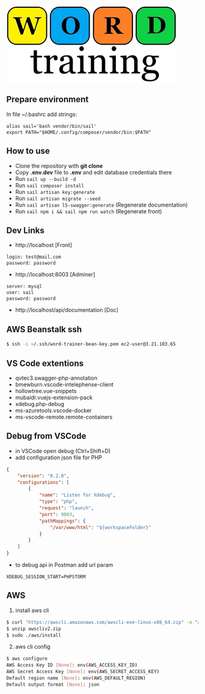 
![Word trainer](/public/images/logo.png)

## Prepare environment
In file ~/.bashrc add strings:
```
alias sail='bash vendor/bin/sail'
export PATH="$HOME/.config/composer/vendor/bin:$PATH"
```

## How to use

- Clone the repository with __git clone__
- Copy __.env.dev__ file to __.env__ and edit database credentials there
- Run `sail up --build -d`
- Run `sail composer install`
- Run `sail artisan key:generate`
- Run `sail artisan migrate --seed`
- Run `sail artisan l5-swagger:generate` (Regenerate documentation)
- Run `sail npm i && sail npm run watch` (Regenerate front)

## Dev Links
- http://localhost [Front]
```properties
login: test@mail.com
password: password
```
- http://localhost:8003 [Adminer]
```properties
server: mysql
user: sail
password: password
```
- http://localhost/api/documentation [Doc]


## AWS Beanstalk ssh
```bash
$ ssh -i ~/.ssh/word-trainer-bean-key.pem ec2-user@3.21.103.65
```

## VS Code extentions
- qvtec3.swagger-php-annotation
- bmewburn.vscode-intelephense-client
- hollowtree.vue-snippets
- mubaidr.vuejs-extension-pack
- xdebug.php-debug
- ms-azuretools.vscode-docker
- ms-vscode-remote.remote-containers

## Debug from VSCode
- in VSCode open debug (Ctrl+Shift+D)
- add configuration json file for PHP
```json
{
    "version": "0.2.0",
    "configurations": [
        {
            "name": "Listen for Xdebug",
            "type": "php",
            "request": "launch",
            "port": 9003,
            "pathMappings": {
                "/var/www/html": "${workspaceFolder}"
            }
        }
    ]
}
```
- to debug api in Postman add url param
```properties
XDEBUG_SESSION_START=PHPSTORM
```

## AWS
1. install aws cli
```bash
$ curl "https://awscli.amazonaws.com/awscli-exe-linux-x86_64.zip" -o "awscliv2.zip"
$ unzip awscliv2.zip
$ sudo ./aws/install
```

2. aws cli config
```bash
$ aws configure
AWS Access Key ID [None]: env(AWS_ACCESS_KEY_ID)
AWS Secret Access Key [None]: env(AWS_SECRET_ACCESS_KEY)
Default region name [None]: env(AWS_DEFAULT_REGION)
Default output format [None]: json

```







